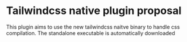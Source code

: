 # Tailwindcss native plugin proposal

This plugin aims to use the new tailwindcss naitve binary to handle css compilation.
The standalone executable is automatically downloaded